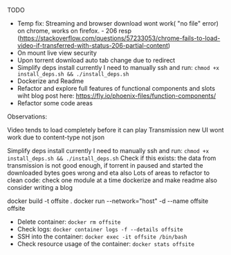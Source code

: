 TODO

* Temp fix: Streaming and browser download wont work( "no file" error) on chrome, works on firefox. - 206 resp
(https://stackoverflow.com/questions/57233053/chrome-fails-to-load-video-if-transferred-with-status-206-partial-content)
* On mount live view security
* Upon torrent download auto tab change due to redirect
* Simplify deps install currently I need to manually ssh and run: `chmod +x install_deps.sh && ./install_deps.sh`
* Dockerize and Readme
* Refactor and explore full features of functional components and slots wiht blog post here: https://fly.io/phoenix-files/function-components/
* Refactor some code areas

Observations:

Video tends to load completely before it can play
Transmission new UI wont work due to content-type not json

Simplify deps install currently I need to manually ssh and run: `chmod +x install_deps.sh && ./install_deps.sh`
Check if this exists: the data from transmission is not good enough, if torrent in paused and started the downloaded bytes goes wrong and eta also
Lots of areas to refactor to clean code: check one module at a time
dockerize and make readme also consider writing a blog

docker build -t offsite .
docker run --network="host" -d --name offsite offsite

* Delete container: `docker rm offsite`
* Check logs: `docker container logs -f --details offsite`
* SSH into the container: `docker exec -it offsite /bin/bash`
* Check resource usage of the container: `docker stats offsite`

